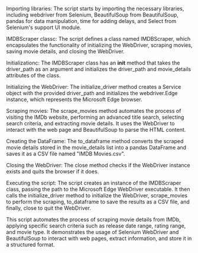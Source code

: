 Importing libraries:
The script starts by importing the necessary libraries, including webdriver from Selenium, BeautifulSoup from BeautifulSoup, pandas for data manipulation, time for adding delays, and Select from Selenium's support UI module.

IMDBScraper classc:
The script defines a class named IMDBScraper, which encapsulates the functionality of initializing the WebDriver, scraping movies, saving movie details, and closing the WebDriver.

Initializationc:
The IMDBScraper class has an __init__ method that takes the driver_path as an argument and initializes the driver_path and movie_details attributes of the class.

Initializing the WebDriver:
The initialize_driver method creates a Service object with the provided driver_path and initializes the webdriver.Edge instance, which represents the Microsoft Edge browser.

Scraping movies:
The scrape_movies method automates the process of visiting the IMDb website, performing an advanced title search, selecting search criteria, and extracting movie details. It uses the WebDriver to interact with the web page and BeautifulSoup to parse the HTML content.

Creating the DataFrame:
The to_dataframe method converts the scraped movie details stored in the movie_details list into a pandas DataFrame and saves it as a CSV file named "IMDB Movies.csv".

Closing the WebDriver:
The close method checks if the WebDriver instance exists and quits the browser if it does.

Executing the script:
The script creates an instance of the IMDBScraper class, passing the path to the Microsoft Edge WebDriver executable. It then calls the initialize_driver method to initialize the WebDriver, scrape_movies to perform the scraping, to_dataframe to save the results as a CSV file, and finally, close to quit the WebDriver.

This script automates the process of scraping movie details from IMDb, applying specific search criteria such as release date range, rating range, and movie type. It demonstrates the usage of Selenium WebDriver and BeautifulSoup to interact with web pages, extract information, and store it in a structured format.
